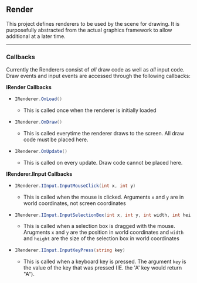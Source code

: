 ## Render
This project defines renderers to be used by the scene for drawing. It is purposefully abstracted from the actual graphics framework to allow additional at a later time.



-------------------------

### Callbacks

Currently the Renderers consist of _all_ draw code as well as _all_ input code. Draw events and input events are accessed through the following callbacks:

**IRender Callbacks**
- ```C#
  IRenderer.OnLoad()
  ```
  - This is called once when the renderer is initially loaded
- ```C#
  IRenderer.OnDraw()
  ```
  - This is called everytime the renderer draws to the screen. All draw code must be placed here.
- ```C#
  IRenderer.OnUpdate()
  ```
  - This is called on every update. Draw code cannot be placed here.
  
**IRenderer.IInput Callbacks**
- ```C#
  IRenderer.IInput.InputMouseClick(int x, int y)
  ```
  - This is called when the mouse is clicked. Arguments `x` and `y` are in world coordinates, not screen coordinates
- ```C#
  IRenderer.IInput.InputSelectionBox(int x, int y, int width, int height)
  ```
  - This is called when a selection box is dragged with the mouse. Arugments `x` and `y` are the position in world coordinates and `width` and `height` are the size of the selection box in world coordinates
- ```C#
  IRenderer.IInput.InputKeyPress(string key)
  ```
  - This is called when a keyboard key is pressed. The argument `key` is the value of the key that was pressed (IE. the 'A' key would return "A").
